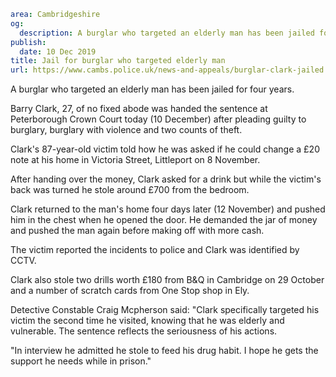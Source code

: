 ```yaml
area: Cambridgeshire
og:
  description: A burglar who targeted an elderly man has been jailed for four years.
publish:
  date: 10 Dec 2019
title: Jail for burglar who targeted elderly man
url: https://www.cambs.police.uk/news-and-appeals/burglar-clark-jailed
```

A burglar who targeted an elderly man has been jailed for four years.

Barry Clark, 27, of no fixed abode was handed the sentence at Peterborough Crown Court today (10 December) after pleading guilty to burglary, burglary with violence and two counts of theft.

Clark's 87-year-old victim told how he was asked if he could change a £20 note at his home in Victoria Street, Littleport on 8 November.

After handing over the money, Clark asked for a drink but while the victim's back was turned he stole around £700 from the bedroom.

Clark returned to the man's home four days later (12 November) and pushed him in the chest when he opened the door. He demanded the jar of money and pushed the man again before making off with more cash.

The victim reported the incidents to police and Clark was identified by CCTV.

Clark also stole two drills worth £180 from B&Q in Cambridge on 29 October and a number of scratch cards from One Stop shop in Ely.

Detective Constable Craig Mcpherson said: "Clark specifically targeted his victim the second time he visited, knowing that he was elderly and vulnerable. The sentence reflects the seriousness of his actions.

"In interview he admitted he stole to feed his drug habit. I hope he gets the support he needs while in prison."
